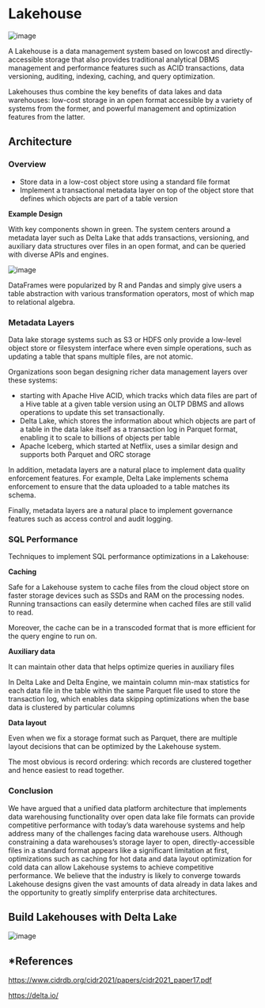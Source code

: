 # Lakehouse

![image](https://user-images.githubusercontent.com/47337188/188317539-d7d5da70-1228-4768-b11a-20471dfa3896.png)

A Lakehouse is a data management system based on lowcost and directly-accessible storage
that also provides traditional analytical DBMS management and performance features
such as ACID transactions, data versioning, auditing, indexing, caching, and query optimization.

Lakehouses thus combine the key benefits of data lakes and data warehouses:
low-cost storage in an open format accessible by a variety of systems from the former,
and powerful management and optimization features from the latter.

## Architecture

### Overview

- Store data in a low-cost object store using a standard file format
- Implement a transactional metadata layer on top of the object store that
  defines which objects are part of a table version

**Example Design**

With key components shown in green. The system centers around a metadata layer such as Delta Lake that adds transactions, versioning, and auxiliary data structures over files in an open format, and can be queried with diverse APIs and engines.

![image](https://user-images.githubusercontent.com/47337188/188320770-27041041-ca3e-4c9e-aab8-6581ab53dc2f.png)

DataFrames were popularized by R and Pandas and simply give users a table abstraction with various transformation operators, most of which map to relational algebra.

### Metadata Layers

Data lake storage systems such as S3 or HDFS only provide a low-level object store or filesystem interface
where even simple operations, such as updating a table that spans multiple files, are not atomic.

Organizations soon began designing richer data management layers over these systems:
- starting with Apache Hive ACID, which tracks which data files are part of a Hive table at a given table version using an OLTP DBMS
and allows operations to update this set transactionally.
- Delta Lake, which stores the information about which objects are part of a table in the data lake itself as a transaction log in Parquet format,
enabling it to scale to billions of objects per table
- Apache Iceberg, which started at Netflix, uses a similar design and supports both Parquet and ORC storage

In addition, metadata layers are a natural place to implement data quality enforcement features.
For example, Delta Lake implements schema enforcement to ensure that the data uploaded to a table matches its schema.

Finally, metadata layers are a natural place to implement governance features such as access control and audit logging.

### SQL Performance

Techniques to implement SQL performance optimizations in a Lakehouse:

**Caching**

Safe for a Lakehouse system to cache files from the cloud object store on faster storage devices
such as SSDs and RAM on the processing nodes. Running transactions can easily determine when cached files are still valid to read.

Moreover, the cache can be in a transcoded format that is more efficient for the query engine to run on.

**Auxiliary data**

It can maintain other data that helps optimize queries in auxiliary files

In Delta Lake and Delta Engine, we maintain column min-max statistics for each data file in the table within the same Parquet file used to store the transaction log,
which enables data skipping optimizations when the base data is clustered by particular columns

**Data layout**

Even when we fix a storage format such as Parquet, there are multiple layout decisions that can be optimized by the Lakehouse system.

The most obvious is record ordering: which records are clustered together  and hence easiest to read together.

### Conclusion
We have argued that a unified data platform architecture that implements data warehousing functionality over open data lake file formats
can provide competitive performance with today’s data warehouse systems
and help address many of the challenges facing data warehouse users.
Although constraining a data warehouses’s storage layer to open, directly-accessible files in a standard format appears like a significant limitation at first,
optimizations such as caching for hot data and data layout optimization for cold data can allow Lakehouse systems to achieve competitive performance.
We believe that the industry is likely to converge towards Lakehouse designs given the vast amounts of data already in data lakes
and the opportunity to greatly simplify enterprise data architectures.

## Build Lakehouses with Delta Lake

![image](https://user-images.githubusercontent.com/47337188/188323676-07f932fd-9bc4-4b27-b8e5-45b7356fbd28.png)

## *References
https://www.cidrdb.org/cidr2021/papers/cidr2021_paper17.pdf

https://delta.io/
